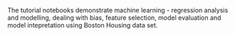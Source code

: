 The tutorial notebooks demonstrate machine learning - regression analysis and modelling, dealing with bias, feature selection, model evaluation and model intepretation using Boston Housing data set.
